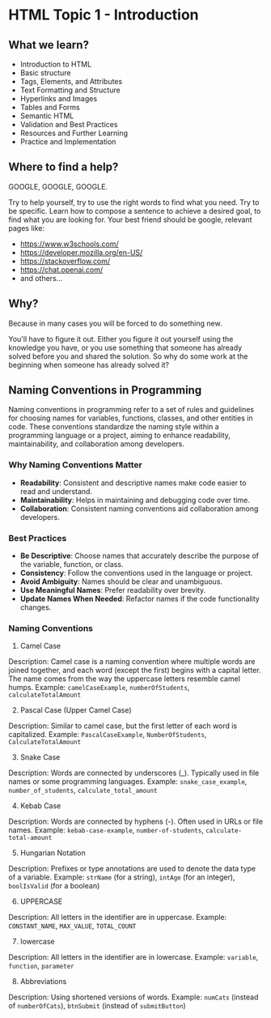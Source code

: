 # HTML Topic 1 - Introduction

## What we learn? 

- Introduction to HTML
- Basic structure
- Tags, Elements, and Attributes
- Text Formatting and Structure
- Hyperlinks and Images
- Tables and Forms
- Semantic HTML
- Validation and Best Practices
- Resources and Further Learning
- Practice and Implementation

## Where to find a help? 

GOOGLE, GOOGLE, GOOGLE. 

Try to help yourself, try to use the right words to find what you need. Try to be specific. Learn how to compose a sentence to achieve a desired goal, to find what you are looking for. Your best friend should be google, relevant pages like: 

- https://www.w3schools.com/
- https://developer.mozilla.org/en-US/
- https://stackoverflow.com/
- https://chat.openai.com/
- and others...

## Why?

Because in many cases you will be forced to do something new. 

You'll have to figure it out. Either you figure it out yourself using the knowledge you have, or you use something that someone has already solved before you and shared the solution. So why do some work at the beginning when someone has already solved it?

## Naming Conventions in Programming

Naming conventions in programming refer to a set of rules and guidelines for choosing names for variables, functions, classes, and other entities in code. These conventions standardize the naming style within a programming language or a project, aiming to enhance readability, maintainability, and collaboration among developers.

### Why Naming Conventions Matter

- **Readability**: Consistent and descriptive names make code easier to read and understand.
- **Maintainability**: Helps in maintaining and debugging code over time.
- **Collaboration**: Consistent naming conventions aid collaboration among developers.

### Best Practices

- **Be Descriptive**: Choose names that accurately describe the purpose of the variable, function, or class.
- **Consistency**: Follow the conventions used in the language or project.
- **Avoid Ambiguity**: Names should be clear and unambiguous.
- **Use Meaningful Names**: Prefer readability over brevity.
- **Update Names When Needed**: Refactor names if the code functionality changes.

### Naming Conventions 

1. Camel Case

Description: Camel case is a naming convention where multiple words are joined together, and each word (except the first) begins with a capital letter. The name comes from the way the uppercase letters resemble camel humps.
Example: `camelCaseExample`, `numberOfStudents`, `calculateTotalAmount`

2. Pascal Case (Upper Camel Case)

Description: Similar to camel case, but the first letter of each word is capitalized.
Example: `PascalCaseExample`, `NumberOfStudents`, `CalculateTotalAmount`

3. Snake Case

Description: Words are connected by underscores (_). Typically used in file names or some programming languages.
Example: `snake_case_example`, `number_of_students`, `calculate_total_amount`

4. Kebab Case

Description: Words are connected by hyphens (-). Often used in URLs or file names.
Example: `kebab-case-example`, `number-of-students`, `calculate-total-amount`

5. Hungarian Notation

Description: Prefixes or type annotations are used to denote the data type of a variable.
Example: `strName` (for a string), `intAge` (for an integer), `boolIsValid` (for a boolean)

6. UPPERCASE

Description: All letters in the identifier are in uppercase.
Example: `CONSTANT_NAME`, `MAX_VALUE`, `TOTAL_COUNT`

7. lowercase

Description: All letters in the identifier are in lowercase.
Example: `variable`, `function`, `parameter`

8. Abbreviations

Description: Using shortened versions of words.
Example: `numCats` (instead of `numberOfCats`), `btnSubmit` (instead of `submitButton`)

